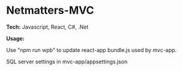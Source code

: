 # Netmatters-MVC

**Tech:** Javascript, React, C#, .Net

**Usage:**

Use "npm run wpb" to update react-app bundle.js used by mvc-app.

SQL server settings in mvc-app/appsettings.json
